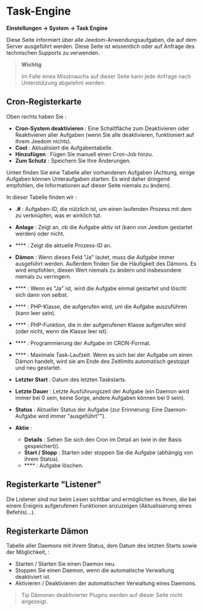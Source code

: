 # Task-Engine
**Einstellungen → System → Task Engine**

Diese Seite informiert über alle Jeedom-Anwendungsaufgaben, die auf dem Server ausgeführt werden.
Diese Seite ist wissentlich oder auf Anfrage des technischen Supports zu verwenden.

> **Wichtig**
>
> Im Falle eines Missbrauchs auf dieser Seite kann jede Anfrage nach Unterstützung abgelehnt werden.

## Cron-Registerkarte

Oben rechts haben Sie :

- **Cron-System deaktivieren** : Eine Schaltfläche zum Deaktivieren oder Reaktivieren aller Aufgaben (wenn Sie alle deaktivieren, funktioniert auf Ihrem Jeedom nichts).
- **Cool** : Aktualisiert die Aufgabentabelle.
- **Hinzufügen** : Fügen Sie manuell einen Cron-Job hinzu.
- **Zum Schutz** : Speichern Sie Ihre Änderungen.

Unten finden Sie eine Tabelle aller vorhandenen Aufgaben (Achtung, einige Aufgaben können Unteraufgaben starten. Es wird daher dringend empfohlen, die Informationen auf dieser Seite niemals zu ändern).

In dieser Tabelle finden wir :

- **\.#** : Aufgaben-ID, die nützlich ist, um einen laufenden Prozess mit dem zu verknüpfen, was er wirklich tut.
- **Anlage** : Zeigt an, ob die Aufgabe aktiv ist (kann von Jeedom gestartet werden) oder nicht.
- **** : Zeigt die aktuelle Prozess-ID an.
- **Dämon** : Wenn dieses Feld &quot;Ja&quot; lautet, muss die Aufgabe immer ausgeführt werden. Außerdem finden Sie die Häufigkeit des Dämons. Es wird empfohlen, diesen Wert niemals zu ändern und insbesondere niemals zu verringern.
- **** : Wenn es &quot;Ja&quot; ist, wird die Aufgabe einmal gestartet und löscht sich dann von selbst.
- **** : PHP-Klasse, die aufgerufen wird, um die Aufgabe auszuführen (kann leer sein).
- **** : PHP-Funktion, die in der aufgerufenen Klasse aufgerufen wird (oder nicht, wenn die Klasse leer ist).
- **** : Programmierung der Aufgabe im CRON-Format.
- **** : Maximale Task-Laufzeit. Wenn es sich bei der Aufgabe um einen Dämon handelt, wird sie am Ende des Zeitlimits automatisch gestoppt und neu gestartet.
- **Letzter Start** : Datum des letzten Taskstarts.
- **Letzte Dauer** : Letzte Ausführungszeit der Aufgabe (ein Daemon wird immer bei 0 sein, keine Sorge, andere Aufgaben können bei 0 sein).
- **Status** : Aktueller Status der Aufgabe (zur Erinnerung: Eine Daemon-Aufgabe wird immer "ausgeführt"").

- **Aktie** :
    - **Details** : Sehen Sie sich den Cron im Detail an (wie in der Basis gespeichert)).
    - **Start / Stopp** : Starten oder stoppen Sie die Aufgabe (abhängig von ihrem Status).
    - **** : Aufgabe löschen.


## Registerkarte &quot;Listener&quot;

Die Listener sind nur beim Lesen sichtbar und ermöglichen es Ihnen, die bei einem Ereignis aufgerufenen Funktionen anzuzeigen (Aktualisierung eines Befehls)...).

## Registerkarte Dämon

Tabelle aller Daemons mit ihrem Status, dem Datum des letzten Starts sowie der Möglichkeit, :
- Starten / Starten Sie einen Daemon neu.
- Stoppen Sie einen Daemon, wenn die automatische Verwaltung deaktiviert ist.
- Aktivieren / Deaktivieren der automatischen Verwaltung eines Daemons.

> Tip
> Dämonen deaktivierter Plugins werden auf dieser Seite nicht angezeigt.